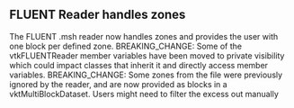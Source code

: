 ## FLUENT Reader handles zones
The FLUENT .msh reader now handles zones and provides the user with one block per defined zone.
BREAKING_CHANGE: Some of the vtkFLUENTReader member variables have been moved to private visibility which could impact classes that inherit it and directly access member variables.
BREAKING_CHANGE: Some zones from the file were previously ignored by the reader, and are now provided as blocks in a vktMultiBlockDataset. Users might need to filter the excess out manually

